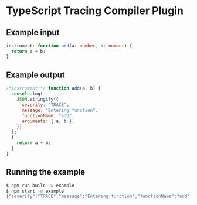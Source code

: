 # TypeScript Tracing Compiler Plugin

## Example input

```ts
instrument: function add(a: number, b: number) {
  return a + b;
}
```

## Example output

```js
/*instrument:*/ function add(a, b) {
  console.log(
    JSON.stringify({
      severity: "TRACE",
      message: "Entering function",
      functionName: "add",
      arguments: { a, b },
    }),
  );
  {
    return a + b;
  }
}
```

## Running the example

```sh
$ npm run build -w example
$ npm start -w example
{"severity":"TRACE","message":"Entering function","functionName":"add","arguments":{"a":1,"b":2}}
```
